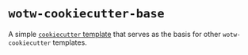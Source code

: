# `wotw-cookiecutter-base`

A simple [`cookiecutter` template](https://github.com/audreyr/cookiecutter) that serves as the basis for other `wotw-cookiecutter` templates.
